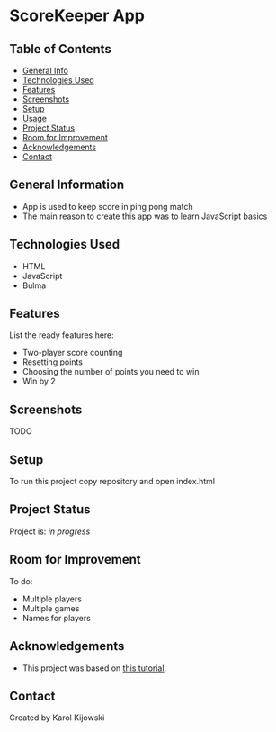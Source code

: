 # ScoreKeeper App

## Table of Contents
* [General Info](#general-information)
* [Technologies Used](#technologies-used)
* [Features](#features)
* [Screenshots](#screenshots)
* [Setup](#setup)
* [Usage](#usage)
* [Project Status](#project-status)
* [Room for Improvement](#room-for-improvement)
* [Acknowledgements](#acknowledgements)
* [Contact](#contact)

## General Information
- App is used to keep score in ping pong match
- The main reason to create this app was to learn JavaScript basics

## Technologies Used
- HTML
- JavaScript
- Bulma 
 
## Features
List the ready features here:
- Two-player score counting
- Resetting points
- Choosing the number of points you need to win
- Win by 2

## Screenshots
 TODO
 
## Setup
To run this project copy repository and open index.html

## Project Status
Project is: _in progress_ 

## Room for Improvement
To do:
- Multiple players
- Multiple games
- Names for players

## Acknowledgements
- This project was based on [this tutorial](https://www.udemy.com/course/the-web-developer-bootcamp).

## Contact
Created by Karol Kijowski
